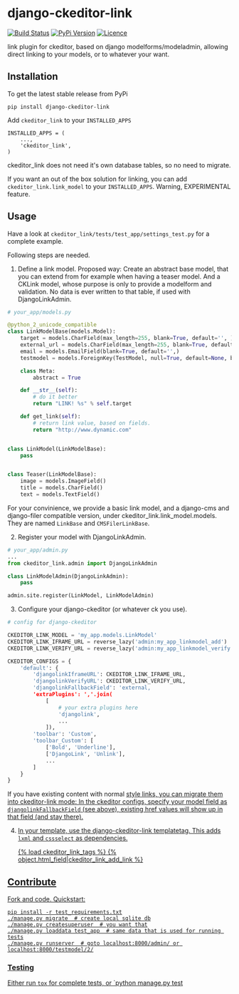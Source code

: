 # django-ckeditor-link


[![Build Status](https://travis-ci.org/bnzk/django-ckeditor-link.svg "Build Status")](https://travis-ci.org/bnzk/django-ckeditor-link/)
[![PyPi Version](https://img.shields.io/pypi/v/django-ckeditor-link.svg "PyPi Version")](https://pypi.python.org/pypi/django-ckeditor-link/)
[![Licence](https://img.shields.io/pypi/l/django-ckeditor-link.svg "Licence")](https://pypi.python.org/pypi/django-ckeditor-link/)


link plugin for ckeditor, based on django modelforms/modeladmin, allowing direct linking to your models, or to whatever your want.


## Installation

To get the latest stable release from PyPi

    pip install django-ckeditor-link

Add `ckeditor_link` to your `INSTALLED_APPS`

    INSTALLED_APPS = (
        ...,
        'ckeditor_link',
    )

ckeditor_link does not need it's own database tables, so no need to migrate.

If you want an out of the box solution for linking, you can add `ckeditor_link.link_model` to your
`INSTALLED_APPS`. Warning, EXPERIMENTAL feature.


## Usage

Have a look at `ckeditor_link/tests/test_app/settings_test.py` for a complete example.

Following steps are needed.

1. Define a link model. Proposed way: Create an abstract base model, that you can extend from for example when
having a teaser model. And a CKLink model, whose purpose is only to provide a modelform and validation. No data is
ever written to that table, if used with DjangoLinkAdmin.

```python
# your_app/models.py

@python_2_unicode_compatible
class LinkModelBase(models.Model):
    target = models.CharField(max_length=255, blank=True, default='', )
    external_url = models.CharField(max_length=255, blank=True, default='',)
    email = models.EmailField(blank=True, default='',)
    testmodel = models.ForeignKey(TestModel, null=True, default=None, blank=True)

    class Meta:
        abstract = True

    def __str__(self):
        # do it better
        return "LINK! %s" % self.target

    def get_link(self):
        # return link value, based on fields.
        return "http://www.dynamic.com"


class LinkModel(LinkModelBase):
    pass


class Teaser(LinkModelBase):
    image = models.ImageField()
    title = models.CharField()
    text = models.TextField()
```


For your convinience, we provide a basic link model, and a django-cms and django-filer compatible version, under
ckeditor_link.link_model.models. They are named `LinkBase` and `CMSFilerLinkBase`.


2. Register your model with DjangoLinkAdmin.

```python
# your_app/admin.py
...
from ckeditor_link.admin import DjangoLinkAdmin

class LinkModelAdmin(DjangoLinkAdmin):
    pass

admin.site.register(LinkModel, LinkModelAdmin)
```


3. Configure your django-ckeditor (or whatever ck you use).

```python
# config for django-ckeditor

CKEDITOR_LINK_MODEL = 'my_app.models.LinkModel'
CKEDITOR_LINK_IFRAME_URL = reverse_lazy('admin:my_app_linkmodel_add')
CKEDITOR_LINK_VERIFY_URL = reverse_lazy('admin:my_app_linkmodel_verify')

CKEDITOR_CONFIGS = {
    'default': {
        'djangolinkIframeURL': CKEDITOR_LINK_IFRAME_URL,
        'djangolinkVerifyURL': CKEDITOR_LINK_VERIFY_URL,
        'djangolinkFallbackField': 'external,
        'extraPlugins': ','.join(
            [
                # your extra plugins here
                'djangolink',
                ...
            ]),
        'toolbar': 'Custom',
        'toolbar_Custom': [
            ['Bold', 'Underline'],
            ['DjangoLink', 'Unlink'],
            ...
        ]
    }
}
```


If you have existing content with normal <a href=""> style links, you can migrate them into ckeditor-link mode:
In the ckeditor configs, specify your model field as `djangolinkFallbackField` (see above), existing href values will
show up in that field (and stay there).


4. In your template, use the django-ckeditor-link templatetag. This adds `lxml` and `cssselect` as dependencies.

    {% load ckeditor_link_tags %}
    {% object.html_field|ckeditor_link_add_link %}


## Contribute

Fork and code. Quickstart:

    pip install -r test_requirements.txt
    ./manage.py migrate  # create local sqlite db
    ./manage.py createsuperuser  # you want that
    ./manage.py loaddata test_app  # same data that is used for running tests
    ./manage.py runserver  # goto localhost:8000/admin/ or localhost:8000/testmodel/2/


### Testing

Either run `tox` for complete tests, or `python manage.py test
